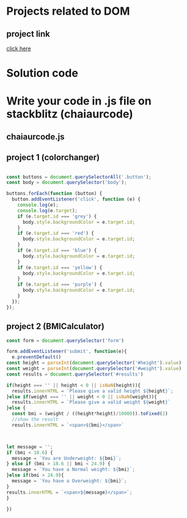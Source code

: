 # Projects related to DOM

## project link
[click here](https://stackblitz.com/edit/dom-project-chaiaurcode?file=index.html)

# Solution code

# Write your code in .js file on stackblitz (chaiaurcode)    
## chaiaurcode.js

## project 1 (colorchanger)

```javascript

const buttons = document.querySelectorAll('.button');
const body = document.querySelector('body');

buttons.forEach(function (button) {
  button.addEventListener('click', function (e) {
    console.log(e);
    console.log(e.target);
    if (e.target.id === 'grey') {
      body.style.backgroundColor = e.target.id;
    }
    if (e.target.id === 'red') {
      body.style.backgroundColor = e.target.id;
    }
    if (e.target.id === 'blue') {
      body.style.backgroundColor = e.target.id;
    }
    if (e.target.id === 'yellow') {
      body.style.backgroundColor = e.target.id;
    }
    if (e.target.id === 'purple') {
      body.style.backgroundColor = e.target.id;
    }
  });
});

```


## project 2  (BMICalculator)

```javascript
const form = document.querySelector('form')

form.addEventListener('submit', function(e){
  e.preventDefault()
const height = parseInt(document.querySelector('#height').value)
const weight = parseInt(document.querySelector('#weight').value)
const results = document.querySelector('#results')

if(height === '' || height < 0 || isNaN(height)){
  results.innerHTML = `Please give a valid height ${height}`;
}else if(weight === '' || weight < 0 || isNaN(weight)){
  results.innerHTML = `Please give a valid weight ${weight}`
}else {
  const bmi = (weight / ((height*height)/10000)).toFixed(2)
  //show the result
  results.innerHTML = `<span>${bmi}</span>`



let message = '';
if (bmi < 18.6) {
  message = `You are Underweight: ${bmi}`;
} else if (bmi > 18.6 || bmi < 24.9) {
  message = `You have a Normal weight: ${bmi}`;
}else if(bmi > 24.9){
  message = `You have a Overweight: ${bmi}`;
}
results.innerHTML = `<span>${message}</span>`;
}

})

```